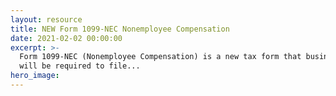 ```yaml
---
layout: resource
title: NEW Form 1099-NEC Nonemployee Compensation
date: 2021-02-02 00:00:00
excerpt: >-
  Form 1099-NEC (Nonemployee Compensation) is a new tax form that businesses
  will be required to file...
hero_image:
---
```


